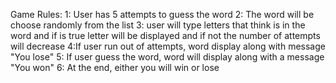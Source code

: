 Game Rules:
            1: User has 5 attempts to guess the word
            2: The word will be choose randomly from the list 
            3: user will type letters that think is in the word and if is true letter will be displayed and if not the number of attempts will decrease
            4:If user run out of attempts, word display along with message "You lose"
            5: If user guess the word, word will display along with a message "You won"
            6: At the end, either you will win or lose